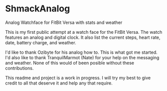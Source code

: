 # ShmackAnalog
Analog Watchface for FitBit Versa with stats and weather

This is my first public attempt at a watch face for the FitBit Versa. The watch features an analog and digital clock. It also list the current steps, heart rate, date, battery charge, and weather.

I'd like to thank Ozibyte for his analog how to. This is what got me started. I'd also like to thank TranquilMarmot (Nate) for your help on the messaging and weather. None of this would of been posible without these contributions.

This readme and project is a work in progress. I will try my best to give credit to all that deserve it and help any that require.
